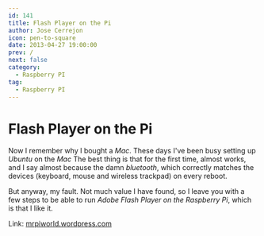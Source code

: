 ```yaml
---
id: 141
title: Flash Player on the Pi
author: Jose Cerrejon
icon: pen-to-square
date: 2013-04-27 19:00:00
prev: /
next: false
category:
  - Raspberry PI
tag:
  - Raspberry PI
---
```


# Flash Player on the Pi

Now I remember why I bought a *Mac*. These days I've been busy setting up *Ubuntu* on the *Mac* The best thing is that for the first time, almost works, and I say almost because the damn *bluetooth*, which correctly matches the devices (keyboard, mouse and wireless trackpad) on every reboot.

But anyway, my fault. Not much value I have found, so I leave you with a few steps to be able to run *Adobe Flash Player on the Raspberry Pi*, which is that I like it.

Link: [mrpiworld.wordpress.com](http://mrpiworld.wordpress.com/2013/04/13/adobe-flash-player-works-on-pi/)